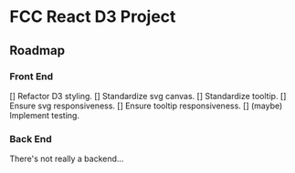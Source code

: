 # FCC React D3 Project

## Roadmap

### Front End

[] Refactor D3 styling.
[] Standardize svg canvas.
[] Standardize tooltip.
[] Ensure svg responsiveness.
[] Ensure tooltip responsiveness.
[] (maybe) Implement testing.

### Back End

There's not really a backend...
